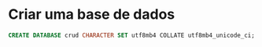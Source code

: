 # Criar uma base de dados
```sql
CREATE DATABASE crud CHARACTER SET utf8mb4 COLLATE utf8mb4_unicode_ci;
```